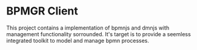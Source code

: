 # BPMGR Client

This project contains a implementation of bpmnjs and dmnjs with management functionality sorrounded.
It's target is to provide a seemless integrated toolkit to model and manage bpmn processes.
